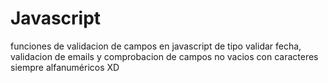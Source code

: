 Javascript
==========

funciones de validacion de campos en javascript de tipo validar fecha, validacion de emails y comprobacion de campos no vacios con caracteres siempre alfanuméricos XD
